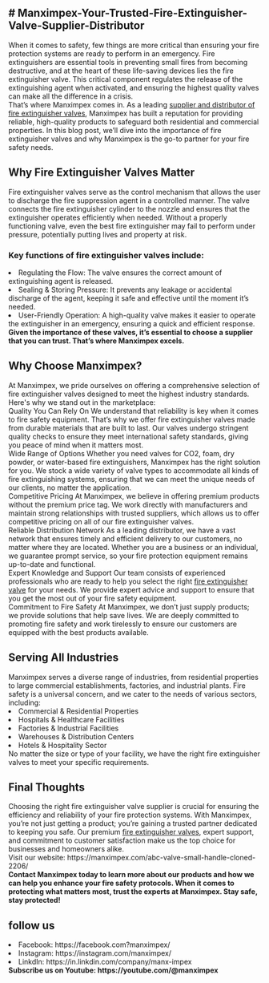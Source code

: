 <h2># Manximpex-Your-Trusted-Fire-Extinguisher-Valve-Supplier-Distributor</h2>
When it comes to safety, few things are more critical than ensuring your fire protection systems are ready to perform in an emergency. Fire extinguishers are essential tools in preventing small fires from becoming destructive, and at the heart of these life-saving devices lies the fire extinguisher valve. This critical component regulates the release of the extinguishing agent when activated, and ensuring the highest quality valves can make all the difference in a crisis.<br>
That’s where Manximpex comes in. As a leading <a href="https://manximpex.com/abc-valve-small-handle-cloned-2206/" title="fire extinguisher valve supplier and distributor' alt"fire extinguisher valve supplier and distributor" >supplier and distributor of fire extinguisher valves</a>, Manximpex has built a reputation for providing reliable, high-quality products to safeguard both residential and commercial properties. In this blog post, we’ll dive into the importance of fire extinguisher valves and why Manximpex is the go-to partner for your fire safety needs.<br>
<h2>Why Fire Extinguisher Valves Matter</h2>
Fire extinguisher valves serve as the control mechanism that allows the user to discharge the fire suppression agent in a controlled manner. The valve connects the fire extinguisher cylinder to the nozzle and ensures that the extinguisher operates efficiently when needed. Without a properly functioning valve, even the best fire extinguisher may fail to perform under pressure, potentially putting lives and property at risk.<br>
<h3>Key functions of fire extinguisher valves include:</h3>
<li>Regulating the Flow: The valve ensures the correct amount of extinguishing agent is released.</li>
<li>Sealing & Storing Pressure: It prevents any leakage or accidental discharge of the agent, keeping it safe and effective until the moment it’s needed.</li>
<li>User-Friendly Operation: A high-quality valve makes it easier to operate the extinguisher in an emergency, ensuring a quick and efficient response.</li>
<b>Given the importance of these valves, it’s essential to choose a supplier that you can trust. That’s where Manximpex excels.</b>
<h2>Why Choose Manximpex?</h2>
At Manximpex, we pride ourselves on offering a comprehensive selection of fire extinguisher valves designed to meet the highest industry standards. Here's why we stand out in the marketplace:<br>
Quality You Can Rely On We understand that reliability is key when it comes to fire safety equipment. That’s why we offer fire extinguisher valves made from durable materials that are built to last. Our valves undergo stringent quality checks to ensure they meet international safety standards, giving you peace of mind when it matters most.<br>
Wide Range of Options Whether you need valves for CO2, foam, dry powder, or water-based fire extinguishers, Manximpex has the right solution for you. We stock a wide variety of valve types to accommodate all kinds of fire extinguishing systems, ensuring that we can meet the unique needs of our clients, no matter the application.<br>
Competitive Pricing At Manximpex, we believe in offering premium products without the premium price tag. We work directly with manufacturers and maintain strong relationships with trusted suppliers, which allows us to offer competitive pricing on all of our fire extinguisher valves.<br>
Reliable Distribution Network As a leading distributor, we have a vast network that ensures timely and efficient delivery to our customers, no matter where they are located. Whether you are a business or an individual, we guarantee prompt service, so your fire protection equipment remains up-to-date and functional.<br>
Expert Knowledge and Support Our team consists of experienced professionals who are ready to help you select the right <a href="https://manximpex.com/abc-valve-small-handle-cloned-2206/' title="fire extinguisher valve supplier and distributor" alt"fire extinguisher valve supplier and distributor" >fire extinguisher valve</a> for your needs. We provide expert advice and support to ensure that you get the most out of your fire safety equipment.<br>
Commitment to Fire Safety At Manximpex, we don’t just supply products; we provide solutions that help save lives. We are deeply committed to promoting fire safety and work tirelessly to ensure our customers are equipped with the best products available.<br>
<h2>Serving All Industries</h2>
Manximpex serves a diverse range of industries, from residential properties to large commercial establishments, factories, and industrial plants. Fire safety is a universal concern, and we cater to the needs of various sectors, including:
<li>Commercial & Residential Properties</li>
<li>Hospitals & Healthcare Facilities</li>
<li>Factories & Industrial Facilities</li>
<li>Warehouses & Distribution Centers</li>
<li>Hotels & Hospitality Sector</li>
No matter the size or type of your facility, we have the right fire extinguisher valves to meet your specific requirements.<br>
<h2>Final Thoughts</h2>
Choosing the right fire extinguisher valve supplier is crucial for ensuring the efficiency and reliability of your fire protection systems. With Manximpex, you’re not just getting a product; you’re gaining a trusted partner dedicated to keeping you safe. Our premium <a href="https://manximpex.com/abc-valve-small-handle-cloned-2206/" title="fire extinguisher valve supplier and distributor" alt"fire extinguisher valve supplier and distributor" >fire extinguisher valves</a>, expert support, and commitment to customer satisfaction make us the top choice for businesses and homeowners alike.<br>
Visit our website: https://manximpex.com/abc-valve-small-handle-cloned-2206/ <br>
<b>Contact Manximpex today to learn more about our products and how we can help you enhance your fire safety protocols. When it comes to protecting what matters most, trust the experts at Manximpex. Stay safe, stay protected! </b>
<h2>follow us</h2>
<li>Facebook: https://facebook.com?manximpex/</li>
<li>Instagram: https://instagram.com/manximpex/</li>
<li>LinkdIn: https://in.linkdin.com/company/manx-impex</li>
<b>Subscribe us on Youtube: https://youtube.com/@manximpex</b>
